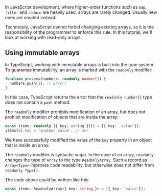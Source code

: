 
In JavaScript development, where higher-order functions such as `map`, `filter` and `reduce` are heavily used, arrays are rarely changed. Usually new ones are created instead.

Technically, JavaScript cannot forbid changing existing arrays, so it is the responsibility of the programmer to enforce this rule. In this tutorial, we'll look at working with read-only arrays.

## Using immutable arrays

In TypeScript, working with immutable arrays is built into the type system. To guarantee immutability, an array is marked with the `readonly` modifier:

```typescript
function process(numbers: readonly number[]) {
  numbers.push(1); // Error!
}
```

In this case, TypeScript returns the error that the `readonly number[]` type does not contain a `push` method.

The `readonly` modifier prohibits modification of an array, but does not prohibit modification of objects that are inside the array:

```typescript
const items: readonly ({ key: string })[] = [{ key: 'value'}];
items[0].key = 'another value'; // ok!
```

We have successfully modified the value of the `key` property in an object that is inside an array.

The `readonly` modifier is syntactic sugar. In the case of an array, `readonly` changes the type of `Array` to the type `ReadonlyArray`. Such a record as `Array<Type>` improves code readability, but otherwise does not differ from `readonly Type[]`.

The code above could be written like this:

```typescript
const items: ReadonlyArray<{ key: string }> = [{ key: 'value'}];
```
